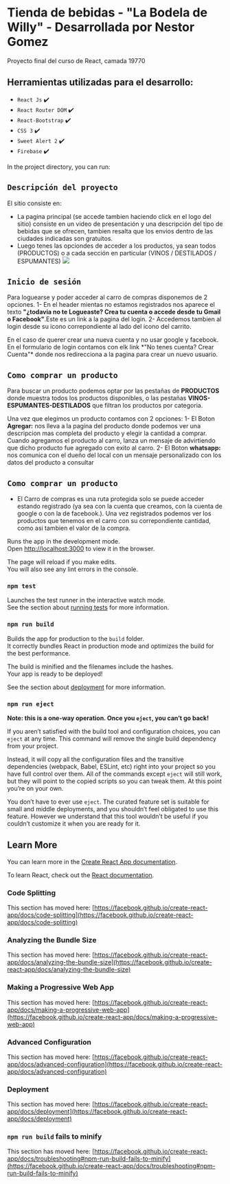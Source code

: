 # Tienda de bebidas - "La Bodela de Willy" - Desarrollada por Nestor Gomez

Proyecto final del curso de React, camada 19770

## Herramientas utilizadas para el desarrollo:

- `React Js` ✔️
- `React Router DOM` ✔️
- `React-Bootstrap` ✔️
- `CSS 3` ✔️
- `Sweet Alert 2` ✔️
- `Firebase` ✔️

In the project directory, you can run:

## `Descripción del proyecto`

El sitio consiste en:

- La pagina principal (se accede tambien haciendo click en el logo del sitio) consiste en un video de presentación y una descripción del tipo de bebidas que se ofrecen, tambien resalta que los envios dentro de las ciudades indicadas son gratuitos.
- Luego tenes las opciondes de acceder a los productos, ya sean todos (PRODUCTOS) o a cada sección en particular (VINOS / DESTILADOS / ESPUMANTES)
  <img src="./public/gifs/Navegacion.gif" />

## `Inicio de sesión`

Para loguearse y poder acceder al carro de compras disponemos de 2 opciones.
1- En el header mientas no estamos registrados nos aparece el texto **"¿todavia no te Logueaste? Crea tu cuenta o accede desde tu Gmail o Facebook"**.Este es un link a la pagina del login.
2- Accedemos tambien al login desde su icono correpondiente al lado del icono del carrito.

En el caso de querer crear una nueva cuenta y no usar google y facebook. En el formulario de login contamos con elk link \*"No tenes cuenta? Crear Cuenta"\* donde nos redirecciona a la pagina para crear un nuevo usuario.

## `Como comprar un producto`

Para buscar un producto podemos optar por las pestañas de **PRODUCTOS** donde muestra todos los productos disponibles, o las pestañas **VINOS-ESPUMANTES-DESTILADOS** que filtran los productos por categoria.

Una vez que elegimos un producto contamos con 2 opciones:
1- El Boton **Agregar:** nos lleva a la pagina del producto donde podemos ver una descripcion mas completa del producto y elegir la cantidad a comprar. Cuando agregamos el producto al carro, lanza un mensaje de advirtiendo que dicho producto fue agregado con exito al carro.
2- El Boton **whatsapp:** nos comunica con el dueño del local con un mensaje personalizado con los datos del producto a consultar

## `Como comprar un producto`

- El Carro de compras es una ruta protegida solo se puede acceder estando registrado (ya sea con la cuenta que creamos, con la cuenta de google o con la de facebook.).
  Una vez registrados podemos ver los productos que tenemos en el carro con su correpondiente cantidad, como asi tambien el valor de la compra.

Runs the app in the development mode.\
Open [http://localhost:3000](http://localhost:3000) to view it in the browser.

The page will reload if you make edits.\
You will also see any lint errors in the console.

### `npm test`

Launches the test runner in the interactive watch mode.\
See the section about [running tests](https://facebook.github.io/create-react-app/docs/running-tests) for more information.

### `npm run build`

Builds the app for production to the `build` folder.\
It correctly bundles React in production mode and optimizes the build for the best performance.

The build is minified and the filenames include the hashes.\
Your app is ready to be deployed!

See the section about [deployment](https://facebook.github.io/create-react-app/docs/deployment) for more information.

### `npm run eject`

**Note: this is a one-way operation. Once you `eject`, you can’t go back!**

If you aren’t satisfied with the build tool and configuration choices, you can `eject` at any time. This command will remove the single build dependency from your project.

Instead, it will copy all the configuration files and the transitive dependencies (webpack, Babel, ESLint, etc) right into your project so you have full control over them. All of the commands except `eject` will still work, but they will point to the copied scripts so you can tweak them. At this point you’re on your own.

You don’t have to ever use `eject`. The curated feature set is suitable for small and middle deployments, and you shouldn’t feel obligated to use this feature. However we understand that this tool wouldn’t be useful if you couldn’t customize it when you are ready for it.

## Learn More

You can learn more in the [Create React App documentation](https://facebook.github.io/create-react-app/docs/getting-started).

To learn React, check out the [React documentation](https://reactjs.org/).

### Code Splitting

This section has moved here: [https://facebook.github.io/create-react-app/docs/code-splitting](https://facebook.github.io/create-react-app/docs/code-splitting)

### Analyzing the Bundle Size

This section has moved here: [https://facebook.github.io/create-react-app/docs/analyzing-the-bundle-size](https://facebook.github.io/create-react-app/docs/analyzing-the-bundle-size)

### Making a Progressive Web App

This section has moved here: [https://facebook.github.io/create-react-app/docs/making-a-progressive-web-app](https://facebook.github.io/create-react-app/docs/making-a-progressive-web-app)

### Advanced Configuration

This section has moved here: [https://facebook.github.io/create-react-app/docs/advanced-configuration](https://facebook.github.io/create-react-app/docs/advanced-configuration)

### Deployment

This section has moved here: [https://facebook.github.io/create-react-app/docs/deployment](https://facebook.github.io/create-react-app/docs/deployment)

### `npm run build` fails to minify

This section has moved here: [https://facebook.github.io/create-react-app/docs/troubleshooting#npm-run-build-fails-to-minify](https://facebook.github.io/create-react-app/docs/troubleshooting#npm-run-build-fails-to-minify)

